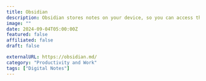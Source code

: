 ```yaml
---
title: Obsidian
description: Obsidian stores notes on your device, so you can access them quickly, even offline. No one else can read them, not even us.
image: ""
date: 2024-09-04T05:00:00Z
featured: false
affiliated: false
draft: false

externalURL: https://obsidian.md/
category: "Productivity and Work"
tags: ["Digital Notes"]
---
```

